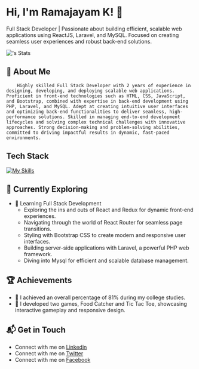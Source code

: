 # Hi, I'm Ramajayam K! 👋

Full Stack Developer | Passionate about building efficient, scalable web applications using ReactJS, Laravel, and MySQL. Focused on creating seamless user experiences and robust back-end solutions.

![<username>'s Stats](https://github-readme-stats.vercel.app/api?username=<username>&theme=vue-dark&show_icons=true&hide_border=true&count_private=true)

## 🚀 About Me

        Highly skilled Full Stack Developer with 2 years of experience in designing, developing, and deploying scalable web applications. Proficient in front-end technologies such as HTML, CSS, JavaScript, and Bootstrap, combined with expertise in back-end development using PHP, Laravel, and MySQL. Adept at creating intuitive user interfaces and optimizing back-end functionalities to deliver seamless, high-performance solutions. Skilled in managing end-to-end development lifecycles and solving complex technical challenges with innovative approaches. Strong decision-making and problem-solving abilities, committed to driving impactful results in dynamic, fast-paced environments.

## Tech Stack
[![My Skills](https://skillicons.dev/icons?i=laravel,php,react,mysql,git,js,jquery,bootstrap,sass,css,html)](https://skillicons.dev)

## 🌱 Currently Exploring

- 🚀 Learning Full Stack Development
  - Exploring the ins and outs of React and Redux for dynamic front-end experiences.
  - Navigating through the world of React Router for seamless page transitions.
  - Styling with Bootstrap CSS to create modern and responsive user interfaces.
  - Building server-side applications with Laravel, a powerful PHP web framework.
  - Diving into Mysql for efficient and scalable database management.

 ## 🏆 Achievements

- 🌟 I achieved an overall percentage of 81% during my college studies.
- 🌟 I developed two games, Food Catcher and Tic Tac Toe, showcasing interactive gameplay and responsive design.


## 📬 Get in Touch

- Connect with me on [Linkedin](https://www.linkedin.com/in/ramajayam-k-y2611/)
- Connect with me on [Twitter](https://x.com/RamajayamK11)
- Connect with me on [Facebook](https://www.facebook.com/profile.php?id=61571718090113)
